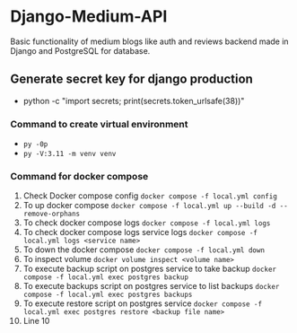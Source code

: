 # Django-Medium-API
Basic functionality of medium blogs like auth and reviews backend made in Django and PostgreSQL for database.


## Generate secret key for django production
- python -c "import secrets; print(secrets.token_urlsafe(38))"

### Command to create virtual environment
- `py -0p`
- `py -V:3.11 -m venv venv`

### Command for docker compose
1. Check Docker compose config 
    `docker compose -f local.yml config`
2. To up docker compose
    `docker compose -f local.yml up --build -d --remove-orphans`
3. To check docker compose logs
    `docker compose -f local.yml logs`
4. To check docker compose logs service logs
    `docker compose -f local.yml logs <service name>`
5. To down the docker compose
    `docker compose -f local.yml down`
6. To inspect volume
    `docker volume inspect <volume name>`
7. To execute backup script on postgres service to take backup
    `docker compose -f local.yml exec postgres backup`
8. To execute backups script on postgres service to list backups
    `docker compose -f local.yml exec postgres backups`
9. To execute restore script on postgres service
    `docker compose -f local.yml exec postgres restore <backup file name>`
10. Line 10